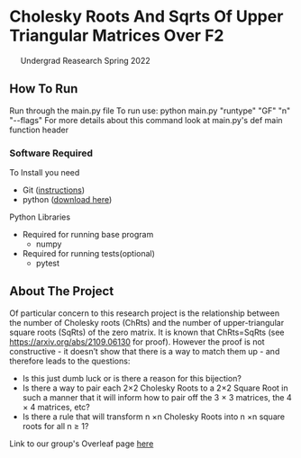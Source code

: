 # Cholesky Roots And Sqrts Of Upper Triangular Matrices Over F2
&nbsp;&nbsp;&nbsp;&nbsp;&nbsp;Undergrad Reasearch Spring 2022
## How To Run
Run through the main.py file
To run use: python main.py "runtype" "GF" "n" "--flags"
For more details about this command look at main.py's def main function header

### Software Required
To Install you need 
- Git ([instructions](https://git-scm.com/book/en/v2/Getting-Started-Installing-Git))
- python ([download here](https://www.python.org/downloads/))

Python Libraries
- Required for running base program
    - numpy
- Required for running tests(optional)
    - pytest


## About The Project
Of particular concern to this research project is the relationship between
the number of Cholesky roots (ChRts) and the number of upper-triangular
square roots (SqRts) of the zero matrix. It is known that ChRts=SqRts (see
https://arxiv.org/abs/2109.06130 for proof). However the proof is not constructive - it 
doesn’t show that there is a way to match them up - and therefore leads
to the questions:
- Is this just dumb luck or is there a reason for this bijection?
- Is there a way to pair each 2×2 Cholesky Roots to a 2×2 Square Root in
such a manner that it will inform how to pair off the 3 × 3 matrices, the
4 × 4 matrices, etc?
- Is there a rule that will transform n ×n Cholesky Roots into n ×n square
roots for all n ≥ 1?

Link to our group's Overleaf page [here](https://www.overleaf.com/project/61e7965045e1e5674344ba14)